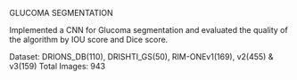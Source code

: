 GLUCOMA SEGMENTATION

Implemented a CNN for Glucoma segmentation and evaluated the quality of the algorithm by IOU score and Dice score.

Dataset: DRIONS_DB(110), DRISHTI_GS(50), RIM-ONEv1(169), v2(455) & v3(159)
Total Images: 943

